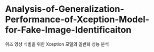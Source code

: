 # Analysis-of-Generalization-Performance-of-Xception-Model-for-Fake-Image-Identificaiton
위조 영상 식별을 위한 Xception 모델의 일반화 성능 분석
